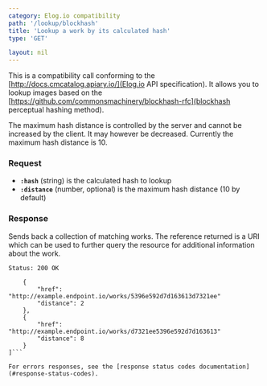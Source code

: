 ```yaml
---
category: Elog.io compatibility
path: '/lookup/blockhash'
title: 'Lookup a work by its calculated hash'
type: 'GET'

layout: nil
---
```


This is a compatibility call conforming to the
[http://docs.cmcatalog.apiary.io/](Elog.io API specification). It allows
you to lookup images based on the [https://github.com/commonsmachinery/blockhash-rfc](blockhash perceptual hashing method).

The maximum hash distance is controlled by the server and cannot be
increased by the client. It may however be decreased.  Currently the
maximum hash distance is 10.


### Request

* **`:hash`** (string) is the calculated hash to lookup
* **`:distance`** (number, optional) is the maximum hash distance (10 by
default)

### Response

Sends back a collection of matching works. The reference returned is a
URI which can be used to further query the resource for additional
information about the work.

```Status: 200 OK```
```[
    {
        "href": "http://example.endpoint.io/works/5396e592d7d163613d7321ee"
        "distance": 2
    },
    {
        "href": "http://example.endpoint.io/works/d7321ee5396e592d7d163613"
        "distance": 8
    }
]```

For errors responses, see the [response status codes documentation](#response-status-codes).
